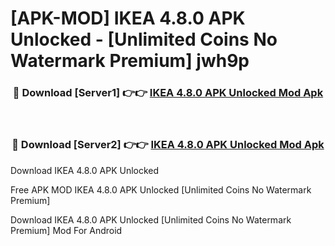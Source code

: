 # [APK-MOD] IKEA 4.8.0 APK Unlocked - [Unlimited Coins No Watermark Premium] jwh9p



<div align="center">
<h3>🔴 Download [Server1] 👉👉 <a href="https://momento.my/?title=IKEA_4.8.0_APK_Unlocked">IKEA 4.8.0 APK Unlocked Mod Apk</a></h3><br>

<h3>🔴 Download [Server2] 👉👉 <a href="https://momento.my/?title=IKEA_4.8.0_APK_Unlocked">IKEA 4.8.0 APK Unlocked Mod Apk</a></h3>
</div>



Download IKEA 4.8.0 APK Unlocked 

Free APK MOD IKEA 4.8.0 APK Unlocked [Unlimited Coins No Watermark Premium]

Download IKEA 4.8.0 APK Unlocked [Unlimited Coins No Watermark Premium] Mod For Android
